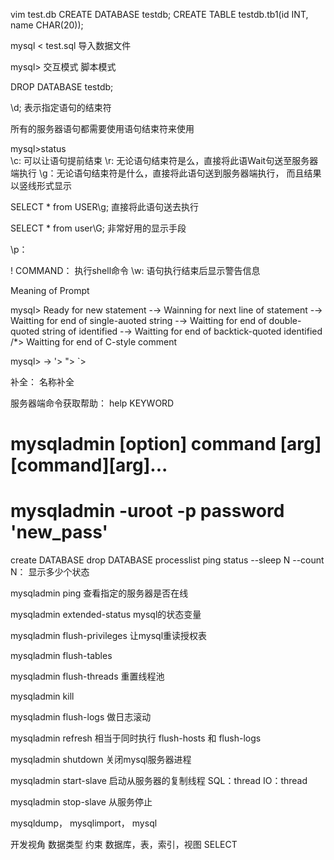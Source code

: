 vim test.db
CREATE DATABASE testdb;
CREATE TABLE testdb.tb1(id INT, name CHAR(20));


mysql < test.sql            导入数据文件



mysql>
交互模式
脚本模式


DROP DATABASE testdb;

\d;         表示指定语句的结束符

所有的服务器语句都需要使用语句结束符来使用

mysql>status               
\c: 可以让语句提前结束
\r: 无论语句结束符是么，直接将此语Wait句送至服务器端执行
\g：无论语句结束符是什么，直接将此语句送到服务器端执行，
而且结果以竖线形式显示


SELECT * from USER\g;               直接将此语句送去执行

SELECT * from user\G;               非常好用的显示手段

\p：

\! COMMAND： 执行shell命令
\w: 语句执行结束后显示警告信息

Meaning of Prompt

mysql> Ready for new statement
-→  Wainning for next line of statement
-→  Waitting for end of single-auoted string
-→  Waitting for end of double-quoted string of identified
-→  Waitting for end of backtick-quoted identified
/*> Waitting for end of C-style comment


  mysql>
  ->
  '>
  ">
  `>


  补全：
  名称补全


  服务器端命令获取帮助：
  help KEYWORD



# mysqladmin [option] command [arg] [command][arg]...

# mysqladmin -uroot -p password 'new_pass'

create DATABASE
drop DATABASE
processlist
ping
status
--sleep N
--count N： 显示多少个状态    


mysqladmin ping                 查看指定的服务器是否在线

mysqladmin extended-status          mysql的状态变量

mysqladmin flush-privileges             让mysql重读授权表

mysqladmin flush-tables

mysqladmin flush-threads            重置线程池

mysqladmin kill

mysqladmin  flush-logs              做日志滚动

mysqladmin refresh              相当于同时执行 flush-hosts 和 flush-logs

mysqladmin  shutdown            关闭mysql服务器进程

mysqladmin  start-slave             启动从服务器的复制线程
SQL：thread
IO：thread

mysqladmin stop-slave                   从服务停止

mysqldump， mysqlimport， mysql



开发视角
数据类型
约束
数据库，表，索引，视图
SELECT

